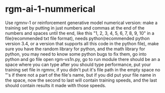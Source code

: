 # rgm-ai-1-nummerical
Use rgmnv-1 or reinforcement generative model numerical version:
make a training set by putting in just numbers and commas at the end of the numbers and spaces until the end, like this "1, 2, 3, 4, 5, 6, 7, 8, 9, 10" in a file(recommended txt file format), needs python(recommended python version 3.4, or a version that supports all this code in the python file), make sure you have the random library for python, and the math library for python, you may need to know some python bugs to fix them, go into python and go file open rgm-vs1n.py, go to run module there should be an a space where you can type after you should type performance, put your training set file in rgmnv, if you didn't put it's file path in the empty space no "'s if there not a part of the file's name, but if you did put your file name in the space, now the second to last will contain training speeds, and the last should contain results it made with those speeds.
